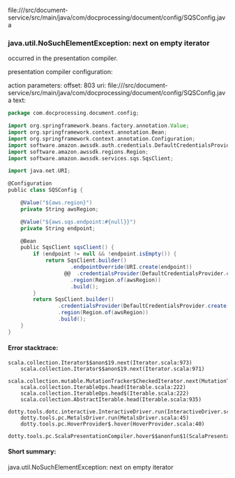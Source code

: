 file://<WORKSPACE>/src/document-service/src/main/java/com/docprocessing/document/config/SQSConfig.java
### java.util.NoSuchElementException: next on empty iterator

occurred in the presentation compiler.

presentation compiler configuration:


action parameters:
offset: 803
uri: file://<WORKSPACE>/src/document-service/src/main/java/com/docprocessing/document/config/SQSConfig.java
text:
```scala
package com.docprocessing.document.config;

import org.springframework.beans.factory.annotation.Value;
import org.springframework.context.annotation.Bean;
import org.springframework.context.annotation.Configuration;
import software.amazon.awssdk.auth.credentials.DefaultCredentialsProvider;
import software.amazon.awssdk.regions.Region;
import software.amazon.awssdk.services.sqs.SqsClient;

import java.net.URI;

@Configuration
public class SQSConfig {

    @Value("${aws.region}")
    private String awsRegion;

    @Value("${aws.sqs.endpoint:#{null}}")
    private String endpoint;

    @Bean
    public SqsClient sqsClient() {
        if (endpoint != null && !endpoint.isEmpty()) {
            return SqsClient.builder()
                    .endpointOverride(URI.create(endpoint))
                  @@  .credentialsProvider(DefaultCredentialsProvider.create())
                    .region(Region.of(awsRegion))
                    .build();
        }
        return SqsClient.builder()
                .credentialsProvider(DefaultCredentialsProvider.create())
                .region(Region.of(awsRegion))
                .build();
    }
}

```



#### Error stacktrace:

```
scala.collection.Iterator$$anon$19.next(Iterator.scala:973)
	scala.collection.Iterator$$anon$19.next(Iterator.scala:971)
	scala.collection.mutable.MutationTracker$CheckedIterator.next(MutationTracker.scala:76)
	scala.collection.IterableOps.head(Iterable.scala:222)
	scala.collection.IterableOps.head$(Iterable.scala:222)
	scala.collection.AbstractIterable.head(Iterable.scala:935)
	dotty.tools.dotc.interactive.InteractiveDriver.run(InteractiveDriver.scala:164)
	dotty.tools.pc.MetalsDriver.run(MetalsDriver.scala:45)
	dotty.tools.pc.HoverProvider$.hover(HoverProvider.scala:40)
	dotty.tools.pc.ScalaPresentationCompiler.hover$$anonfun$1(ScalaPresentationCompiler.scala:376)
```
#### Short summary: 

java.util.NoSuchElementException: next on empty iterator
